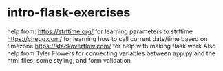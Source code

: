 # intro-flask-exercises
help from:
https://strftime.org/ for learning parameters to strftime
https://chegg.com/ for learning how to call current date/time based on timezone
https://stackoverflow.com/ for help with making flask work
Also help from Tyler Flowers for connecting variables between app.py and the html files, some styling, and form validation
 
